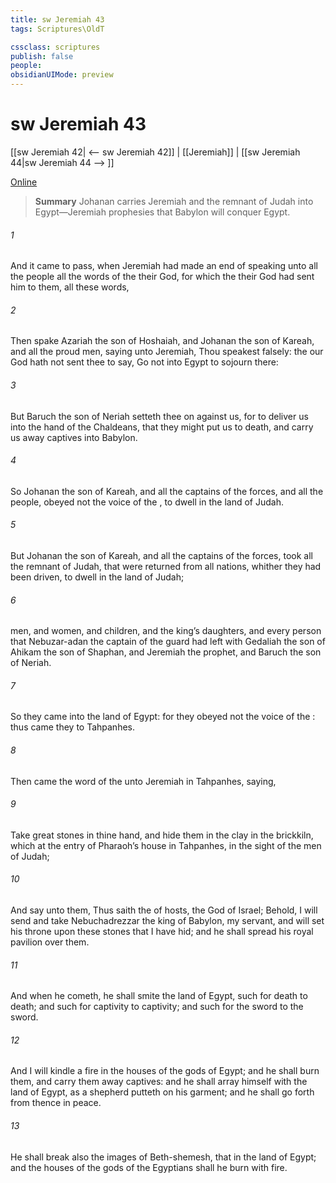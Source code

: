 ```yaml
---
title: sw Jeremiah 43
tags: Scriptures\OldT

cssclass: scriptures
publish: false
people:
obsidianUIMode: preview
---
```


# sw Jeremiah 43
[[sw Jeremiah 42| <-- sw Jeremiah 42]] | [[Jeremiah]] | [[sw Jeremiah 44|sw Jeremiah 44 --> ]]

[Online](https://churchofjesuschrist.org/study/scriptures/ot/jer/43?lang=eng)

> __Summary__
Johanan carries Jeremiah and the remnant of Judah into Egypt—Jeremiah prophesies that Babylon will conquer Egypt.

###### 1 
And it came to pass,  when Jeremiah had made an end of speaking unto all the people all the words of the  their God, for which the  their God had sent him to them,  all these words,

###### 2 
Then spake Azariah the son of Hoshaiah, and Johanan the son of Kareah, and all the proud men, saying unto Jeremiah, Thou speakest falsely: the  our God hath not sent thee to say, Go not into Egypt to sojourn there:

###### 3 
But Baruch the son of Neriah setteth thee on against us, for to deliver us into the hand of the Chaldeans, that they might put us to death, and carry us away captives into Babylon.

###### 4 
So Johanan the son of Kareah, and all the captains of the forces, and all the people, obeyed not the voice of the , to dwell in the land of Judah.

###### 5 
But Johanan the son of Kareah, and all the captains of the forces, took all the remnant of Judah, that were returned from all nations, whither they had been driven, to dwell in the land of Judah;

###### 6 
 men, and women, and children, and the king’s daughters, and every person that Nebuzar-adan the captain of the guard had left with Gedaliah the son of Ahikam the son of Shaphan, and Jeremiah the prophet, and Baruch the son of Neriah.

###### 7 
So they came into the land of Egypt: for they obeyed not the voice of the : thus came they  to Tahpanhes.

###### 8 
Then came the word of the  unto Jeremiah in Tahpanhes, saying,

###### 9 
Take great stones in thine hand, and hide them in the clay in the brickkiln, which  at the entry of Pharaoh’s house in Tahpanhes, in the sight of the men of Judah;

###### 10 
And say unto them, Thus saith the  of hosts, the God of Israel; Behold, I will send and take Nebuchadrezzar the king of Babylon, my servant, and will set his throne upon these stones that I have hid; and he shall spread his royal pavilion over them.

###### 11 
And when he cometh, he shall smite the land of Egypt,  such  for death to death; and such  for captivity to captivity; and such  for the sword to the sword.

###### 12 
And I will kindle a fire in the houses of the gods of Egypt; and he shall burn them, and carry them away captives: and he shall array himself with the land of Egypt, as a shepherd putteth on his garment; and he shall go forth from thence in peace.

###### 13 
He shall break also the images of Beth-shemesh, that  in the land of Egypt; and the houses of the gods of the Egyptians shall he burn with fire.

